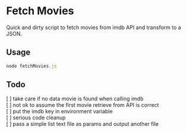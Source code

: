 # Fetch Movies

Quick and dirty script to fetch movies from imdb API and transform to a JSON. 

## Usage 
```js
node fetchMovies.js 
```

## Todo 
[ ] take care if no data movie is found when calling imdb  
[ ] not ok to assume the first movie retrieve from API is correct  
[ ] put the imdb key in environment variable  
[ ] serious code cleanup  
[ ] pass a simple list text file as params and output another file  


